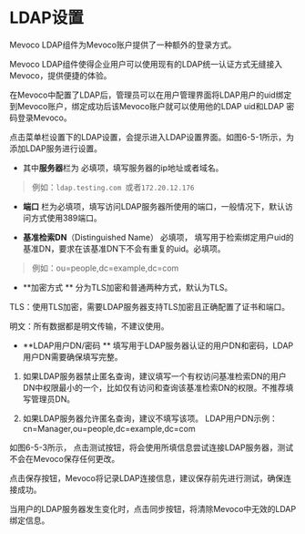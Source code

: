 # LDAP设置

Mevoco LDAP组件为Mevoco账户提供了一种额外的登录方式。

Mevoco LDAP组件使得企业用户可以使用现有的LDAP统一认证方式无缝接入Mevoco，提供便捷的体验。

在Mevoco中配置了LDAP后，管理员可以在用户管理界面将LDAP用户的uid绑定到Mevoco账户，绑定成功后该Mevoco账户就可以使用他的LDAP uid和LDAP 密码登录Mevoco。

点击菜单栏设置下的LDAP设置，会提示进入LDAP设置界面。如图6-5-1所示，为添加LDAP服务进行设置。

* 其中**服务器**栏为必填项，填写服务器的ip地址或者域名。
 > 例如：`ldap.testing.com`或者`172.20.12.176`

* **端口**栏为必填项，填写访问LDAP服务器所使用的端口，一般情况下，默认访问方式使用389端口。

* **基准检索DN**（Distinguished Name）必填项，填写用于检索绑定用户uid的基准DN，要求在该基准DN下不会有重复的uid。必填项。

 > 例如：ou=people,dc=example,dc=com

* **加密方式**分为TLS加密和普通两种方式，默认为TLS。

 TLS：使用TLS加密，需要LDAP服务器支持TLS加密且正确配置了证书和端口。
 明文：所有数据都是明文传输，不建议使用。

* **LDAP用户DN/密码**
填写用于LDAP服务器认证的用户DN和密码，LDAP用户DN需要确保填写完整。
 1. 如果LDAP服务器禁止匿名查询，建议填写一个有权访问基准检索DN的用户DN中权限最小的一个，比如仅有访问和查询该基准检索DN的权限。不推荐填写管理员DN。

 2. 如果LDAP服务器允许匿名查询，建议不填写该项。
LDAP用户DN示例：cn=Manager,ou=people,dc=example,dc=com


如图6-5-3所示，
点击测试按钮，将会使用所填信息尝试连接LDAP服务器，测试不会在Mevoco保存任何更改。

点击保存按钮，Mevoco将记录LDAP连接信息，建议保存前先进行测试，确保连接成功。

当用户的LDAP服务器发生变化时，点击同步按钮，将清除Mevoco中无效的LDAP绑定信息。
